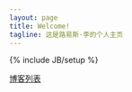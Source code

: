 ```yaml
---
layout: page
title: Welcome!
tagline: 这是路易斯·李的个人主页
---
```


{% include JB/setup %}

<a href="./archive.html">博客列表</a>

